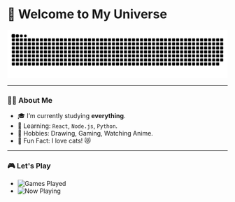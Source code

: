 # 🌌 Welcome to My Universe

<p align="center">
  <img src="https://github.com/Platane/snk/raw/output/github-contribution-grid-snake.svg" alt="Snake Animation">
</p>

---
### 👩‍💻 About Me
- 🎓 I’m currently studying **everything**.
- 🌱 Learning: `React`, `Node.js`, `Python`.
- 🐾 Hobbies: Drawing, Gaming, Watching Anime.
- 🌟 Fun Fact: I love cats! 😻

---

### 🎮 Let's Play
- ![Games Played](https://github-readme-stats.vercel.app/api/top-langs/?username=your_username&layout=compact&theme=tokyonight)
- ![Now Playing](https://spotify-github-profile.vercel.app/api/view?uid=your_spotify_id&cover_image=true&theme=novatorem)
